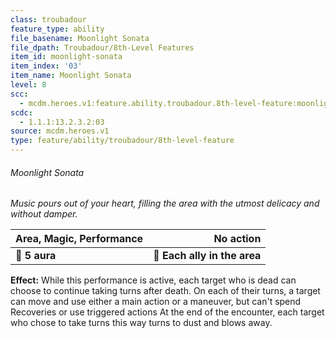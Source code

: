 ```yaml
---
class: troubadour
feature_type: ability
file_basename: Moonlight Sonata
file_dpath: Troubadour/8th-Level Features
item_id: moonlight-sonata
item_index: '03'
item_name: Moonlight Sonata
level: 8
scc:
  - mcdm.heroes.v1:feature.ability.troubadour.8th-level-feature:moonlight-sonata
scdc:
  - 1.1.1:13.2.3.2:03
source: mcdm.heroes.v1
type: feature/ability/troubadour/8th-level-feature
---
```


###### Moonlight Sonata

*Music pours out of your heart, filling the area with the utmost delicacy and without damper.*

| **Area, Magic, Performance** |                **No action** |
| ---------------------------- | ---------------------------: |
| **📏 5 aura**                | **🎯 Each ally in the area** |

**Effect:** While this performance is active, each target who is dead can choose to continue taking turns after death. On each of their turns, a target can move and use either a main action or a maneuver, but can't spend Recoveries or use triggered actions At the end of the encounter, each target who chose to take turns this way turns to dust and blows away.
